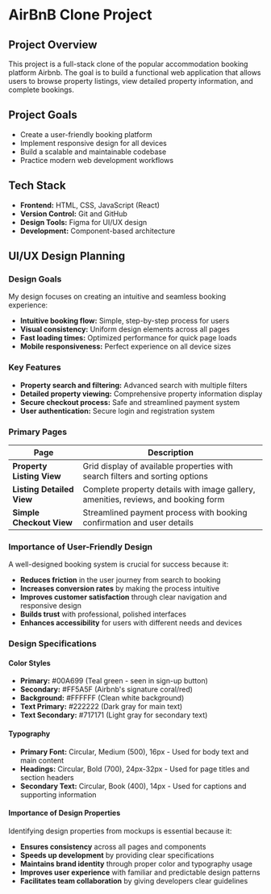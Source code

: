 # AirBnB Clone Project

## Project Overview
This project is a full-stack clone of the popular accommodation booking platform Airbnb. The goal is to build a functional web application that allows users to browse property listings, view detailed property information, and complete bookings.

## Project Goals
- Create a user-friendly booking platform
- Implement responsive design for all devices
- Build a scalable and maintainable codebase
- Practice modern web development workflows

## Tech Stack
- **Frontend:** HTML, CSS, JavaScript (React)
- **Version Control:** Git and GitHub
- **Design Tools:** Figma for UI/UX design
- **Development:** Component-based architecture

## UI/UX Design Planning

### Design Goals
My design focuses on creating an intuitive and seamless booking experience:

- **Intuitive booking flow:** Simple, step-by-step process for users
- **Visual consistency:** Uniform design elements across all pages
- **Fast loading times:** Optimized performance for quick page loads
- **Mobile responsiveness:** Perfect experience on all device sizes

### Key Features
- **Property search and filtering:** Advanced search with multiple filters
- **Detailed property viewing:** Comprehensive property information display
- **Secure checkout process:** Safe and streamlined payment system
- **User authentication:** Secure login and registration system

### Primary Pages

| Page | Description |
|------|-------------|
| **Property Listing View** | Grid display of available properties with search filters and sorting options |
| **Listing Detailed View** | Complete property details with image gallery, amenities, reviews, and booking form |
| **Simple Checkout View** | Streamlined payment process with booking confirmation and user details |

### Importance of User-Friendly Design
A well-designed booking system is crucial for success because it:
- **Reduces friction** in the user journey from search to booking
- **Increases conversion rates** by making the process intuitive
- **Improves customer satisfaction** through clear navigation and responsive design
- **Builds trust** with professional, polished interfaces
- **Enhances accessibility** for users with different needs and devices

### Design Specifications

#### Color Styles
- **Primary:** #00A699 (Teal green - seen in sign-up button)
- **Secondary:** #FF5A5F (Airbnb's signature coral/red)
- **Background:** #FFFFFF (Clean white background)
- **Text Primary:** #222222 (Dark gray for main text)
- **Text Secondary:** #717171 (Light gray for secondary text)

#### Typography
- **Primary Font:** Circular, Medium (500), 16px - Used for body text and main content
- **Headings:** Circular, Bold (700), 24px-32px - Used for page titles and section headers
- **Secondary Text:** Circular, Book (400), 14px - Used for captions and supporting information

#### Importance of Design Properties
Identifying design properties from mockups is essential because it:
- **Ensures consistency** across all pages and components
- **Speeds up development** by providing clear specifications
- **Maintains brand identity** through proper color and typography usage
- **Improves user experience** with familiar and predictable design patterns
- **Facilitates team collaboration** by giving developers clear guidelines
